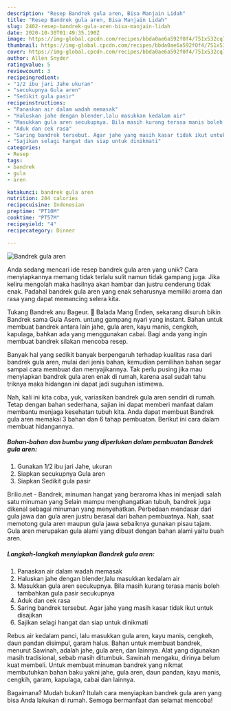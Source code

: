 ```yaml
---
description: "Resep Bandrek gula aren, Bisa Manjain Lidah"
title: "Resep Bandrek gula aren, Bisa Manjain Lidah"
slug: 2402-resep-bandrek-gula-aren-bisa-manjain-lidah
date: 2020-10-30T01:49:35.190Z
image: https://img-global.cpcdn.com/recipes/bbda0ae6a592f0f4/751x532cq70/bandrek-gula-aren-foto-resep-utama.jpg
thumbnail: https://img-global.cpcdn.com/recipes/bbda0ae6a592f0f4/751x532cq70/bandrek-gula-aren-foto-resep-utama.jpg
cover: https://img-global.cpcdn.com/recipes/bbda0ae6a592f0f4/751x532cq70/bandrek-gula-aren-foto-resep-utama.jpg
author: Allen Snyder
ratingvalue: 5
reviewcount: 3
recipeingredient:
- "1/2 ibu jari Jahe ukuran"
- "secukupnya Gula aren"
- "Sedikit gula pasir"
recipeinstructions:
- "Panaskan air dalam wadah memasak"
- "Haluskan jahe dengan blender,lalu masukkan kedalam air"
- "Masukkan gula aren secukupnya. Bila masih kurang terasa manis boleh tambahkan gula pasir secukupnya"
- "Aduk dan cek rasa"
- "Saring bandrek tersebut. Agar jahe yang masih kasar tidak ikut untuk disajikan"
- "Sajikan selagi hangat dan siap untuk dinikmati"
categories:
- Resep
tags:
- bandrek
- gula
- aren

katakunci: bandrek gula aren 
nutrition: 204 calories
recipecuisine: Indonesian
preptime: "PT10M"
cooktime: "PT57M"
recipeyield: "4"
recipecategory: Dinner

---
```



![Bandrek gula aren](https://img-global.cpcdn.com/recipes/bbda0ae6a592f0f4/751x532cq70/bandrek-gula-aren-foto-resep-utama.jpg)

Anda sedang mencari ide resep bandrek gula aren yang unik? Cara menyiapkannya memang tidak terlalu sulit namun tidak gampang juga. Jika keliru mengolah maka hasilnya akan hambar dan justru cenderung tidak enak. Padahal bandrek gula aren yang enak seharusnya memiliki aroma dan rasa yang dapat memancing selera kita.

Tukang Bandrek anu Bageur. 🤭 Balada Mang Enden, sekarang disuruh bikin Bandrek sama Gula Asem. untung gampang nyari yang instant. Bahan untuk membuat bandrek antara lain jahe, gula aren, kayu manis, cengkeh, kapulaga, bahkan ada yang menggunakan cabai. Bagi anda yang ingin membuat bandrek silakan mencoba resep.

Banyak hal yang sedikit banyak berpengaruh terhadap kualitas rasa dari bandrek gula aren, mulai dari jenis bahan, kemudian pemilihan bahan segar sampai cara membuat dan menyajikannya. Tak perlu pusing jika mau menyiapkan bandrek gula aren enak di rumah, karena asal sudah tahu triknya maka hidangan ini dapat jadi suguhan istimewa.


Nah, kali ini kita coba, yuk, variasikan bandrek gula aren sendiri di rumah. Tetap dengan bahan sederhana, sajian ini dapat memberi manfaat dalam membantu menjaga kesehatan tubuh kita. Anda dapat membuat Bandrek gula aren memakai 3 bahan dan 6 tahap pembuatan. Berikut ini cara dalam membuat hidangannya.

<!--inarticleads1-->

##### Bahan-bahan dan bumbu yang diperlukan dalam pembuatan Bandrek gula aren:

1. Gunakan 1/2 ibu jari Jahe, ukuran
1. Siapkan secukupnya Gula aren
1. Siapkan Sedikit gula pasir


Brilio.net - Bandrek, minuman hangat yang beraroma khas ini menjadi salah satu minuman yang Selain mampu menghangatkan tubuh, bandrek juga dikenal sebagai minuman yang menyehatkan. Perbedaan mendasar dari gula jawa dan gula aren justru berasal dari bahan pembuatnya. Nah, saat memotong gula aren maupun gula jawa sebaiknya gunakan pisau tajam. Gula aren merupakan gula alami yang dibuat dengan bahan alami yaitu buah aren. 

<!--inarticleads2-->

##### Langkah-langkah menyiapkan Bandrek gula aren:

1. Panaskan air dalam wadah memasak
1. Haluskan jahe dengan blender,lalu masukkan kedalam air
1. Masukkan gula aren secukupnya. Bila masih kurang terasa manis boleh tambahkan gula pasir secukupnya
1. Aduk dan cek rasa
1. Saring bandrek tersebut. Agar jahe yang masih kasar tidak ikut untuk disajikan
1. Sajikan selagi hangat dan siap untuk dinikmati


Rebus air kedalam panci, lalu masukkan gula aren, kayu manis, cengkeh, daun pandan disimpul, garam halus. Bahan untuk membuat bandrek, menurut Sawinah, adalah jahe, gula aren, dan lainnya. Alat yang digunakan masih tradisional, sebab masih ditumbuk. Sawinah mengaku, dirinya belum kuat membeli. Untuk membuat minuman bandrek yang nikmat membutuhkan bahan baku yakni jahe, gula aren, daun pandan, kayu manis, cengkih, garam, kapulaga, cabai dan lainnya. 

Bagaimana? Mudah bukan? Itulah cara menyiapkan bandrek gula aren yang bisa Anda lakukan di rumah. Semoga bermanfaat dan selamat mencoba!
